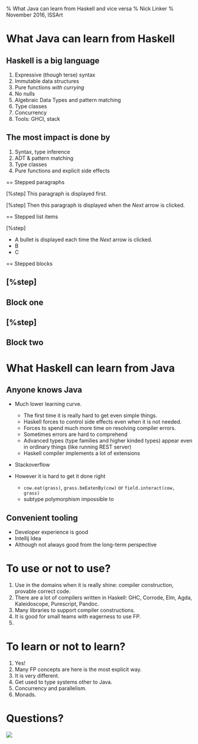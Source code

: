 % What Java can learn from Haskell and vice versa
% Nick Linker
% November 2016, ISSArt

# What Java can learn from Haskell

## Haskell is a big language

1. Expressive (though terse) syntax
2. Immutable data structures
3. Pure functions _with currying_
4. No nulls
5. Algebraic Data Types and pattern matching
6. Type classes
7. Concurrency
8. Tools: GHCI, stack


## The most impact is done by

1. Syntax, type inference
2. ADT & pattern matching
3. Type classes
4. Pure functions and explicit side effects

== Stepped paragraphs

[%step]
This paragraph is displayed first.

[%step]
Then this paragraph is displayed when the _Next_ arrow is clicked.

== Stepped list items

[%step]
* A bullet is displayed each time the _Next_ arrow is clicked.
* B
* C

== Stepped blocks

[%step]
--
Block one
--

[%step]
--
Block two
--



# What Haskell can learn from Java

## Anyone knows Java

- Much lower learning curve.
  - The first time it is really hard to get even simple things.
  - Haskell forces to control side effects even when it is not needed.
  - Forces to spend much more time on resolving compiler errors.
  - Sometimes errors are hard to comprehend
  - Advanced types (type families and higher kinded types) appear even in ordinary things (like running REST server)
  - Haskell compiler implements a lot of extensions

- Stackoverflow
- However it is hard to get it done right
  - `cow.eat(grass)`, `grass.beEatenBy(cow)` or `field.interact(cow, grass)`
  - subtype polymorphism impossible to

## Convenient tooling

- Developer experience is good
- Intellij Idea
- Although not always good from the long-term perspective


# To use or not to use?

1. Use in the domains when it is really shine: compiler construction, provable correct code.
  1. There are a lot of compilers written in Haskell:
    GHC, Corrode, Elm, Agda, Kaleidoscope, Purescript, Pandoc.
  1. Many libraries to support compiler constructions.
1. It is good for small teams with eagerness to use FP.
1.

# To learn or not to learn?

1. Yes!
  1. Many FP concepts are here is the most explicit way.
  2. It is very different.
  3. Get used to type systems other to Java.
  4. Concurrency and parallelism.
  5. Monads.

# Questions?

![](../img/99_questions.jpg)
